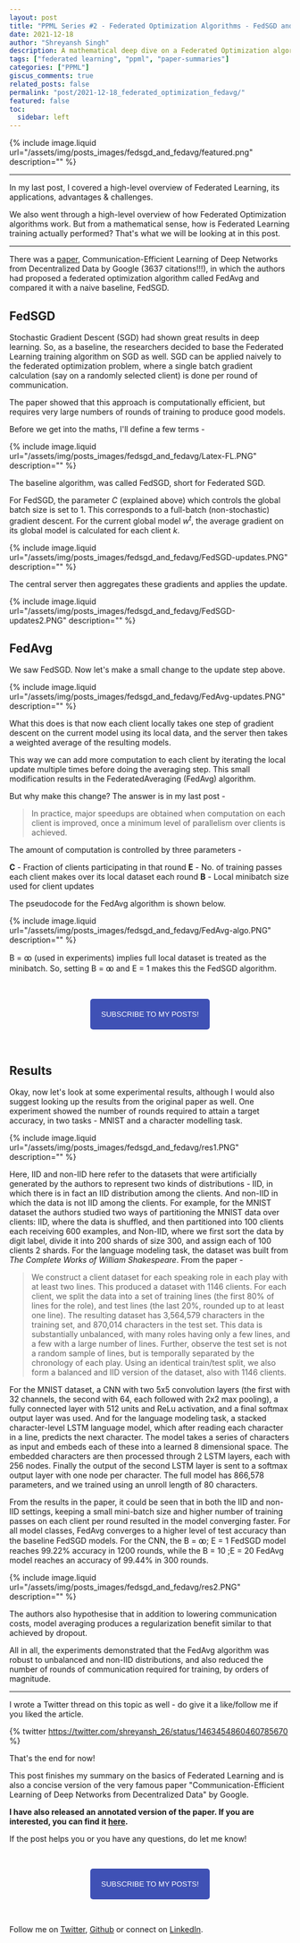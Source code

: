 ```yaml
---
layout: post
title: "PPML Series #2 - Federated Optimization Algorithms - FedSGD and FedAvg"
date: 2021-12-18   
author: "Shreyansh Singh"
description: A mathematical deep dive on a Federated Optimization algorithm - FedAvg and comparing it with a standard approach - FedSGD.
tags: ["federated learning", "ppml", "paper-summaries"]
categories: ["PPML"]
giscus_comments: true
related_posts: false
permalink: "post/2021-12-18_federated_optimization_fedavg/"
featured: false
toc:
  sidebar: left
---
```


{% include image.liquid url="/assets/img/posts_images/fedsgd_and_fedavg/featured.png" description="" %}

----

In my last post, I covered a high-level overview of Federated Learning, its applications, advantages & challenges.

We also went through a high-level overview of how Federated Optimization algorithms work. But from a mathematical sense, how is Federated Learning training actually performed? That's what we will be looking at in this post.

------

There was a [paper](https://arxiv.org/abs/1602.05629), Communication-Efficient Learning of Deep Networks from Decentralized Data by Google (3637 citations!!!), in which the authors had proposed a federated optimization algorithm called FedAvg and compared it with a naive baseline, FedSGD.

## FedSGD 

Stochastic Gradient Descent (SGD) had shown great results in deep learning. So, as a baseline, the researchers decided to base the Federated Learning training algorithm on SGD as well. SGD can be applied naively to the federated optimization problem, where a single batch gradient calculation (say on a randomly selected client) is done per round of communication.

The paper showed that this approach is computationally efficient, but requires very large numbers of rounds of training to produce good models.

Before we get into the maths, I'll define a few terms - 

{% include image.liquid url="/assets/img/posts_images/fedsgd_and_fedavg/Latex-FL.PNG" description="" %}

The baseline algorithm, was called FedSGD, short for Federated SGD. 

For FedSGD, the parameter *C* (explained above) which controls the global batch size is set to 1. This corresponds to a full-batch (non-stochastic) gradient descent. For the current global model <i>w<sup>t</sup></i>, the average gradient on its global model is calculated for each client *k*.

{% include image.liquid url="/assets/img/posts_images/fedsgd_and_fedavg/FedSGD-updates.PNG" description="" %}

The central server then aggregates these gradients and applies the update.

{% include image.liquid url="/assets/img/posts_images/fedsgd_and_fedavg/FedSGD-updates2.PNG" description="" %}


## FedAvg

We saw FedSGD. Now let's make a small change to the update step above. 

{% include image.liquid url="/assets/img/posts_images/fedsgd_and_fedavg/FedAvg-updates.PNG" description="" %}

What this does is that now each client locally takes one step of gradient descent
on the current model using its local data, and the server then takes a weighted average of the resulting models.

This way we can add more computation to each client by iterating the local update multiple times before doing the averaging step. This small modification results in the FederatedAveraging (FedAvg) algorithm.

But why make this change? The answer is in my last post - 

> In practice, major speedups are obtained when computation on each client is improved, once a minimum level of parallelism over clients is achieved. 

The amount of computation is controlled by three parameters -

**C** - Fraction of clients participating in that round
**E** - No. of training passes each client makes over its local dataset each round
**B** - Local minibatch size used for client updates

The pseudocode for the FedAvg algorithm is shown below. 

{% include image.liquid url="/assets/img/posts_images/fedsgd_and_fedavg/FedAvg-algo.PNG" description="" %}


B = ꝏ (used in experiments) implies full local dataset is treated as the minibatch. So, setting B = ꝏ and E = 1 makes this the FedSGD algorithm.

&nbsp;

<script type="text/javascript" src="//downloads.mailchimp.com/js/signup-forms/popup/unique-methods/embed.js" data-dojo-config="usePlainJson: true, isDebug: false"></script>

<!-- <button style="background-color: #70ab17; color: #1770AB" id="openpopup">Subscribe to my posts!</button> -->
<div class="button_cont" align="center"><button id="openpopup" class="example_a">Subscribe to my posts!</button></div>

<style>
    .example_a {
        color: #fff !important;
        text-transform: uppercase;
        text-decoration: none;
        background: #3f51b5;
        padding: 20px;
        border-radius: 5px;
        cursor: pointer;
        display: inline-block;
        border: none;
        transition: all 0.4s ease 0s;
    }

    .example_a:hover {
        background: #434343;
        letter-spacing: 1px;
        -webkit-box-shadow: 0px 5px 40px -10px rgba(0,0,0,0.57);
        -moz-box-shadow: 0px 5px 40px -10px rgba(0,0,0,0.57);
        box-shadow: 5px 40px -10px rgba(0,0,0,0.57);
        transition: all 0.4s ease 0s;
    }
</style>


<script type="text/javascript">

function showMailingPopUp() {
    window.dojoRequire(["mojo/signup-forms/Loader"], function(L) { L.start({"baseUrl":"mc.us4.list-manage.com","uuid":"0b10ac14f50d7f4e7d11cf26a","lid":"667a1bb3da","uniqueMethods":true}) })

    document.cookie = "MCPopupClosed=;path=/;expires=Thu, 01 Jan 1970 00:00:00 UTC";
}

document.getElementById("openpopup").onclick = function() {showMailingPopUp()};

</script>

&nbsp;  

## Results

Okay, now let's look at some experimental results, although I would also suggest looking up the results from the original paper as well.
One experiment showed the number of rounds required to attain a target accuracy, in two tasks - MNIST and a character modelling task.

{% include image.liquid url="/assets/img/posts_images/fedsgd_and_fedavg/res1.PNG" description="" %}

Here, IID and non-IID here refer to the datasets that were artificially generated by the authors to represent two kinds of distributions - IID, in which there is in fact an IID distribution among the clients. And non-IID in which the data is not IID among the clients. For example, for the MNIST dataset the authors studied two ways of partitioning the MNIST data over clients: IID, where the data is shuffled, and then partitioned into 100 clients each receiving 600 examples, and Non-IID, where we first sort the data by digit label, divide it into 200 shards of size 300, and assign each of 100 clients 2 shards. For the language modeling task, the dataset was built from *The Complete Works of William Shakespeare*. From the paper - 

> We construct a client dataset for each speaking role in each play with at least two lines. This produced a dataset with 1146 clients. For each client, we split the data into a set of training lines (the first 80% of lines for the role), and test lines (the last 20%, rounded up to at least one line). The resulting dataset has 3,564,579 characters in the training set, and 870,014 characters in the test set. This data is substantially unbalanced, with many roles having only a few lines, and a few with a large number of lines. Further, observe the test set is not a random sample of lines, but is temporally separated by the chronology of each play. Using an identical train/test split, we also form a balanced and IID version of the dataset, also with 1146 clients.

For the MNIST dataset, a CNN with two 5x5 convolution layers (the first with 32 channels, the second with 64, each followed with 2x2 max pooling), a fully connected layer with 512 units and ReLu activation, and a final softmax output layer was used. And for the language modeling task, a stacked character-level LSTM language model, which after reading each character in a line, predicts the next character. The model takes a series of characters as input and embeds each of these into a learned 8 dimensional space. The embedded characters are then processed through 2 LSTM layers, each with 256 nodes. Finally the output of the second LSTM layer is sent to a softmax output layer with one node per character. The full model has 866,578 parameters, and we trained using an unroll length of 80 characters.

From the results in the paper, it could be seen that in both the IID and non-IID settings, keeping a small mini-batch size and higher number of training passes on each client per round resulted in the model converging faster. For all model classes, FedAvg converges to a higher level of test accuracy than the baseline FedSGD models. For the CNN, the B = ꝏ; E = 1 FedSGD model reaches 99.22% accuracy in 1200 rounds, while the B = 10 ;E = 20 FedAvg model reaches an accuracy of 99.44% in 300 rounds.

{% include image.liquid url="/assets/img/posts_images/fedsgd_and_fedavg/res2.PNG" description="" %}

The authors also hypothesise that in addition to lowering communication costs, model averaging produces a regularization benefit similar to that achieved by dropout. 

All in all, the experiments demonstrated that the FedAvg algorithm was robust to unbalanced and non-IID distributions, and also reduced the number of rounds of communication required for training, by orders of magnitude.

----

I wrote a Twitter thread on this topic as well - do give it a like/follow me if you liked the article. 

{% twitter https://twitter.com/shreyansh_26/status/1463454860460785670 %}

That's the end for now!

This post finishes my summary on the basics of Federated Learning and is also a concise version of the very famous paper "Communication-Efficient Learning of Deep Networks from Decentralized Data" by Google.

**I have also released an annotated version of the paper. If you are interested, you can find it [here](https://github.com/shreyansh26/Annotated-ML-Papers/blob/main/PPML/Federated%20Learning/Communication-Efficient%20Learning%20of%20Deep%20Networks%20from%20Decentralized%20Data.pdf).**

If the post helps you or you have any questions, do let me know! 

&nbsp;

<script type="text/javascript" src="//downloads.mailchimp.com/js/signup-forms/popup/unique-methods/embed.js" data-dojo-config="usePlainJson: true, isDebug: false"></script>

<!-- <button style="background-color: #70ab17; color: #1770AB" id="openpopup">Subscribe to my posts!</button> -->
<div class="button_cont" align="center"><button id="openpopup" class="example_a">Subscribe to my posts!</button></div>

<style>
    .example_a {
        color: #fff !important;
        text-transform: uppercase;
        text-decoration: none;
        background: #3f51b5;
        padding: 20px;
        border-radius: 5px;
        cursor: pointer;
        display: inline-block;
        border: none;
        transition: all 0.4s ease 0s;
    }

    .example_a:hover {
        background: #434343;
        letter-spacing: 1px;
        -webkit-box-shadow: 0px 5px 40px -10px rgba(0,0,0,0.57);
        -moz-box-shadow: 0px 5px 40px -10px rgba(0,0,0,0.57);
        box-shadow: 5px 40px -10px rgba(0,0,0,0.57);
        transition: all 0.4s ease 0s;
    }
</style>


<script type="text/javascript">

function showMailingPopUp() {
    window.dojoRequire(["mojo/signup-forms/Loader"], function(L) { L.start({"baseUrl":"mc.us4.list-manage.com","uuid":"0b10ac14f50d7f4e7d11cf26a","lid":"667a1bb3da","uniqueMethods":true}) })

    document.cookie = "MCPopupClosed=;path=/;expires=Thu, 01 Jan 1970 00:00:00 UTC";
}

document.getElementById("openpopup").onclick = function() {showMailingPopUp()};

</script>

&nbsp;  

<script data-name="BMC-Widget" data-cfasync="false" src="https://cdnjs.buymeacoffee.com/1.0.0/widget.prod.min.js" data-id="shreyanshsingh" data-description="Support me on Buy me a coffee!" data-message="" data-color="#FF5F5F" data-position="Right" data-x_margin="18" data-y_margin="18"></script>

Follow me on [Twitter](https://twitter.com/shreyansh_26), [Github](https://github.com/shreyansh26) or connect on [LinkedIn](https://www.linkedin.com/in/shreyansh26/).